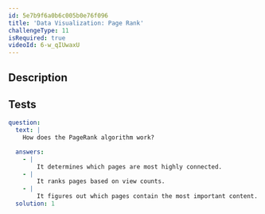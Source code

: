 ```yaml
---
id: 5e7b9f6a0b6c005b0e76f096
title: 'Data Visualization: Page Rank'
challengeType: 11
isRequired: true
videoId: 6-w_qIUwaxU
---
```


## Description
<section id='description'>

</section>

## Tests
<section id='tests'>

```yml
question:
  text: |
    How does the PageRank algorithm work?

  answers:
    - |
        It determines which pages are most highly connected.
    - |
        It ranks pages based on view counts.
    - |
        It figures out which pages contain the most important content.
  solution: 1
```

</section>
